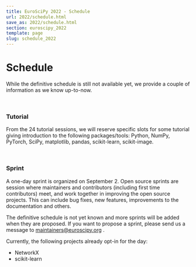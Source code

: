 ```yaml
---
title: EuroSciPy 2022 - Schedule
url: 2022/schedule.html
save_as: 2022/schedule.html
section: euroscipy_2022
template: page
slug: schedule_2022
---
```


# Schedule

While the definitive schedule is still not available yet, we provide a couple
of information as we know up-to-now.

<br>

### Tutorial

From the 24 tutorial sessions, we will reserve specific slots for some tutorial
giving introduction to the following packages/tools: Python, NumPy, PyTorch,
SciPy, matplotlib, pandas, scikit-learn, scikit-image.

<br>

### Sprint

A one-day sprint is organized on September 2. Open source sprints are session
where maintainers and contributors (including first time contributors) meet,
and work together in improving the open source projects. This can include bug
fixes, new features, improvements to the documentation and others.

The definitive schedule is not yet known and more sprints will be added when
they are proposed. If you want to propose a sprint, please send us a message to
<a href="mailto:maintainers@euroscipy.org">maintainers@euroscipy.org</a> .

Currently, the following projects already opt-in for the day:

- NetworkX
- scikit-learn

<br>